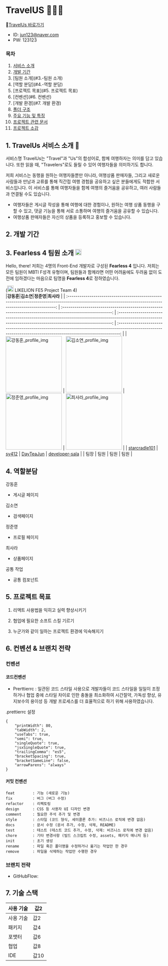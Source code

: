 # TravelUS 🚌🧳🚗
🔗[TravelUs 바로가기](https://developer-sala.github.io/icontest/)
- ID: jun123@naver.com
- PW: 123123

### 목차
1. [서비스 소개](#1.-TravelUs-서비스-소개-🚌)
2. [개발 기간](#2.-개발-기간)
3. [팀원 소개](#3.-팀원 소개)
4. [역할 분담](#4.-역할 분담)
5. [프로젝트 목표](#5. 프로젝트 목표)
6. [컨벤션](#6. 컨벤션)
7. [개발 환경](#7. 개발 환경)
8. [폴더 구조]()
9. [주요 기능 및 특징]()
10. [프로젝트 관련 문서]()
11. [프로젝트 소감]()

## 1. TravelUs 서비스 소개 🚌
서비스명 TravelUs는 "Travel"과 "Us"의 합성어로, 함께 여행하자는 의미를 담고 있습니다.
또한 읽을 때, "Travelers"로도 들릴 수 있어 여행자들을 의미하기도 합니다.

저희 서비스는 동행을 원하는 여행자들뿐만 아니라, 여행상품 판매자들, 그리고 새로운 사람들과 만남과 교류를 통해 직간접 여행 경험을 공유하고 싶은 분들에게도 적합한 서비스입니다.
이 서비스를 통해 여행자들을 함께 여행의 즐거움을 공유하고, 여러 사람들과 연결될 수도 있습니다.
- 여행자들은 게시글 작성을 통해 여행에 대한 경험이나, 원하는 여행 상품 동행을 구할 수 있고, 댓글 기능을 통해 서로 소통하며 여행의 즐거움을 공유할 수 있습니다.
- 여행상품 판매자들은 자신의 상품을 등록하고 홍보할 수 있습니다.

## 2. 개발 기간 

## 3. Fearless 4 팀원 소개 <img width="20" src = "https://github.com/starcradle101/starcradle101/assets/113353436/b707fb16-15ec-4e1a-8666-42f08a05be79"> 

Hello, there! 저희는 4명의 Front-End 개발자로 구성된 **Fearless 4** 입니다. 
저희는 모든 팀원이 MBTI F성격 유형이며, 팀원들과 함께라면 어떤 어려움에도 두려움 없이 도전에 임하겠다는 마음으로 팀명을 **Fearless 4**로 정하였습니다.

(<img width="20" src = "https://github.com/FRONTENDSCHOOL5/final-4-/assets/113353436/ed76f0e4-a75a-4db6-9c0d-914a28d20f6d"> LIKELION FE5 Project Team 4)<br>
|**강동훈**|**김소연**|**정준영**|**최사라** |
| :------------------------------------------------------------------------------------------------------------------------------------------------------: | :-------------------------------------------------------------------------------------------------------: | :---------------------------------------------------------------------------------------------------------------------------------------------------------: | :-------------------------------------------------------------------------------------------------------------------------------------------------------------: |
| <img width="180" alt="강동훈_profile_img" src="https://github.com/starcradle101/starcradle101/assets/113353436/707efb89-2344-4f79-8080-d3947767a7c5"> | <img width="180"  alt="김소연_profile_img" src="https://github.com/starcradle101/starcradle101/assets/113353436/f3f0197d-2969-4ecf-b907-42b8bc31ade9"> | <img width="180" alt="정준영_profile_img" src="https://github.com/starcradle101/starcradle101/assets/113353436/8661f098-ebe3-4586-a0ab-229bba5532c1"> | <img width="180" alt="최사라_profile_img" src="https://github.com/starcradle101/starcradle101/assets/113353436/db3243c5-1d3b-4010-8547-dabd0034d7eb" > |
| [starcradle101](https://github.com/starcradle101) | [sy412](https://github.com/sy412) | [DayTeaJun](https://github.com/DayTeaJun) | [developer-sala](https://github.com/developer-sala) |
| 팀장 | 팀원 | 팀원 | 팀원 |

## 4. 역할분담 
강동훈
- 게시글 페이지
  
김소연
- 검색페이지
  
정준영
- 프로필 페이지
  
최사라
- 상품페이지
  
공통 작업
- 공통 컴포넌트

## 5. 프로젝트 목표
1. 리액트 사용법을 익히고 실력 향상시키기
   
2. 협업에 필요한 소프트 스킬 기르기
   
3. 누군가와 같이 일하는 프로젝트 환경에 익숙해지기

## 6. 컨벤션 & 브랜치 전략
### 컨벤션
#### 코드컨벤션 
- Prerttierrc : 일관된 코드 스타일 사용으로 개발자들이 코드 스타일을 일일이 조정하거나 협업 중에 스타일 차이로 인한 충돌을 최소화하여 시간절약, 가독성 향상, 유지보수의 용이성 등 개발 프로세스를 더 효율적으로 하기 위해 사용하였습니다.  

.prettierrc 설정
```
{
	"printWidth": 80,
	"tabWidth": 2,
	"useTabs": true,
	"semi": true,
	"singleQuote": true,
	"jsxSingleQuote": true,
	"trailingComma": "es5",
	"bracketSpacing": true,
	"bracketSameLine": false,
	"arrowParens": "always"
}
```

#### 커밋 컨벤션 
```
feat        : 기능 (새로운 기능)  
fix         : 버그 (버그 수정)  
refactor    : 리팩토링  
design      : CSS 등 사용자 UI 디자인 변경  
comment     : 필요한 주석 추가 및 변경  
style       : 스타일 (코드 형식, 세미콜론 추가: 비즈니스 로직에 변경 없음)  
docs        : 문서 수정 (문서 추가, 수정, 삭제, README)  
test        : 테스트 (테스트 코드 추가, 수정, 삭제: 비즈니스 로직에 변경 없음)  
chore       : 기타 변경사항 (빌드 스크립트 수정, assets, 패키지 매니저 등)  
init        : 초기 생성  
rename      : 파일 혹은 폴더명을 수정하거나 옮기는 작업만 한 경우  
remove      : 파일을 삭제하는 작업만 수행한 경우
```

### 브랜치 전략
- GitHubFlow: 


## 7. 기술 스택 

|사용 기술|  값2|
|-------|-------|
| 사용 기술   | 값2   |
| 패키지   | 값4   |
| 포맷터   | 값6   |
| 협업   | 값8   |
| IDE  | 값10  |




